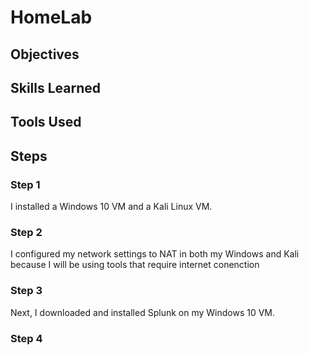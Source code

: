 # HomeLab

## Objectives

## Skills Learned

## Tools Used

## Steps

### Step 1

I installed a Windows 10 VM and a Kali Linux VM. 

### Step 2

I configured my network settings to NAT in both my Windows and Kali because I will be using tools that require internet conenction

### Step 3

Next, I downloaded and installed Splunk on my Windows 10 VM. 

### Step 4
